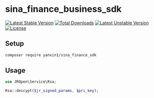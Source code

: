 # sina_finance_business_sdk

[![Latest Stable Version](https://poser.pugx.org/yanxin1/sina_finance_sdk/v/stable.svg)](https://packagist.org/packages/yanxin1/sina_finance_sdk) [![Total Downloads](https://poser.pugx.org/yanxin1/sina_finance_sdk/downloads.svg)](https://packagist.org/packages/yanxin1/sina_finance_sdk) [![Latest Unstable Version](https://poser.pugx.org/yanxin1/sina_finance_sdk/v/unstable.svg)](https://packagist.org/packages/yanxin1/sina_finance_sdk) [![License](https://poser.pugx.org/yanxin1/sina_finance_sdk/license.svg)](https://packagist.org/packages/yanxin1/sina_finance_sdk)

## Setup
```sh
composer require yanxin1/sina_finance_sdk
```

## Usage
```php
use JROpen\Service\Rsa;

Rsa::descypt($jr_signed_params, $pri_key);
```
